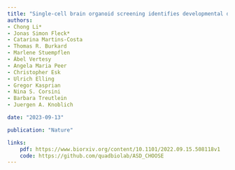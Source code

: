 ```yaml
---
title: "Single-cell brain organoid screening identifies developmental defects in autism"
authors:
- Chong Li*
- Jonas Simon Fleck*
- Catarina Martins-Costa
- Thomas R. Burkard
- Marlene Stuempflen
- Ábel Vertesy
- Angela Maria Peer
- Christopher Esk
- Ulrich Elling
- Gregor Kasprian
- Nina S. Corsini
- Barbara Treutlein
- Juergen A. Knoblich

date: "2023-09-13"

publication: "Nature"

links:
    pdf: https://www.biorxiv.org/content/10.1101/2022.09.15.508118v1
    code: https://github.com/quadbiolab/ASD_CHOOSE
---
```




